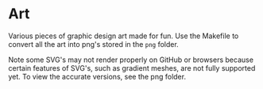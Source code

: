 # Art

Various pieces of graphic design art made for fun. Use the Makefile to convert
all the art into png's stored in the `png` folder.

Note some SVG's may not render properly on GitHub or browsers because certain
features of SVG's, such as gradient meshes, are not fully supported yet. To view
the accurate versions, see the png folder.
